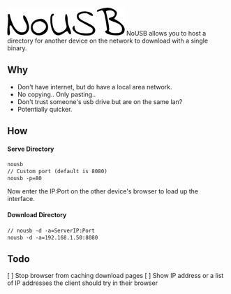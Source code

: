 ![logo](images/logo.png)
NoUSB allows you to host a directory for another device on the network to download with a single binary.
## Why
- Don't have internet, but do have a local area network.
- No copying.. Only pasting..
- Don't trust someone's usb drive but are on the same lan?
- Potentially quicker.
## How
#### Serve Directory
~~~
nousb
// Custom port (default is 8080)
nousb -p=80
~~~
Now enter the IP:Port on the other device's browser to load up the interface.
#### Download Directory
~~~
// nousb -d -a=ServerIP:Port
nousb -d -a=192.168.1.50:8080
~~~
## Todo
[ ] Stop browser from caching download pages
[ ] Show IP address or a list of IP addresses the client should try in their browser